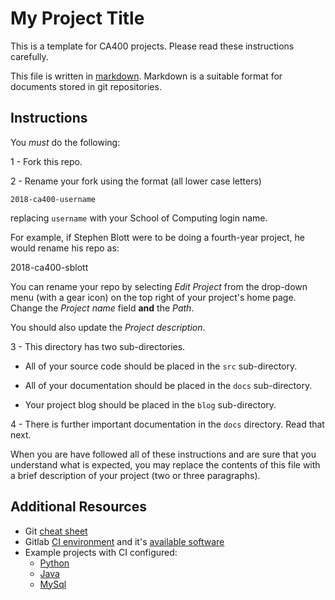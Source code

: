 # My Project Title

This is a template for CA400 projects.  Please read these instructions carefully.

This file is written in
[markdown](https://guides.github.com/features/mastering-markdown/).  Markdown
is a suitable format for documents stored in git repositories.

## Instructions

You *must* do the following:

1 - Fork this repo.

2 - Rename your fork using the format (all lower case letters)

    2018-ca400-username

replacing `username` with your School of Computing login name.

For example, if Stephen Blott were to be doing a fourth-year project, he would rename
his repo as:

 2018-ca400-sblott

You can rename your repo by selecting *Edit Project* from the drop-down menu
(with a gear icon) on the top right of your project's home page.  Change the
*Project name* field **and** the *Path*.

You should also update the *Project description*.

3 - This directory has two sub-directories.

- All of your source code should be placed in the `src` sub-directory.

- All of your documentation should be placed in the `docs` sub-directory.

- Your project blog should be placed in the `blog` sub-directory. 


4 - There is further important documentation in the `docs` directory.  Read that next.

When you are have followed all of these instructions and are sure that you
understand what is expected, you may replace the contents of this file with a
brief description of your project (two or three paragraphs).

## Additional Resources

- Git [cheat sheet](https://gitlab.computing.dcu.ie/sblott/local-gitlab-documentation/blob/master/cheat-sheet.md)
- Gitlab [CI environment](https://gitlab.computing.dcu.ie/sblott/docker-ci-environment) and it's [available software](https://gitlab.computing.dcu.ie/sblott/docker-ci-environment/blob/master/Dockerfile)
- Example projects with CI configured:
   * [Python](https://gitlab.computing.dcu.ie/sblott/test-project-python)
   * [Java](https://gitlab.computing.dcu.ie/sblott/test-project-java)
   * [MySql](https://gitlab.computing.dcu.ie/sblott/test-project-mysql)
